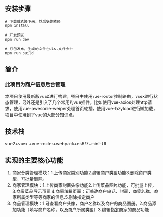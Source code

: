 ## 安装步骤
```
# 下载或克隆下来，然后安装依赖
npm install

# 开发预览
npm run dev

# 打包发布，生成的文件在dist文件夹中
npm run build
```

## 简介
### 此项目为商户信息后台管理
本项目使用最新版vue2进行构建，项目中使用vue-router控制路由，vuex进行状态管理，另外还是引入了几个常用的vue插件，比如使用vue-axios处理http请求，使用vue-awesome-weiper处理首页轮播，使用vue-lazyload进行懒加载，项目中使用到了vue的大部分知识点。

## 技术栈
vue2+vuex
+vue-router+webpack+es6/7+mint-UI

## 实现的主要核心功能
1. 商家分类管理模块：1.上传商家类别功能2.编辑商户类型功能3.删除商户类型，可批量删除。
2. 商家管理模块：1.上传商家封面头像功能2.上传菜品图片功能，可批量上传，3.商家菜品展示页面.4.商家编辑页面：可修改商户电话，封面，商家名称，商家所属类型等等商家的信息.5.删除指定商户
3. 商品管理模块：1.可查看商户头像，商户名称以及商户的商品图册。2.商品添加功能（填写商户名称，以及商户所属类型）3.编辑指定商家的商品功能
